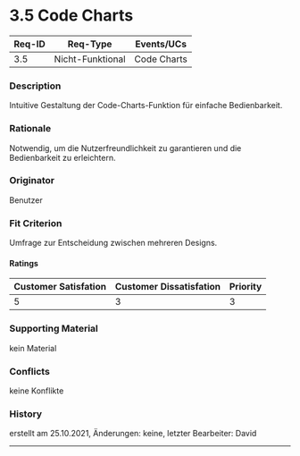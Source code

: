 # 3.5 Code Charts

| Req-ID |     Req-Type     | Events/UCs  |
|--------|------------------|-------------|
| 3.5    | Nicht-Funktional | Code Charts |

### Description
Intuitive Gestaltung der Code-Charts-Funktion für
einfache Bedienbarkeit.

### Rationale
Notwendig, um die Nutzerfreundlichkeit zu garantieren und
die Bedienbarkeit zu erleichtern.

### Originator
Benutzer

### Fit Criterion
Umfrage zur Entscheidung zwischen mehreren Designs.

#### Ratings
| Customer Satisfation | Customer Dissatisfation | Priority |
|----------------------|-------------------------|----------|
| 5                    | 3                       | 3        |

### Supporting Material
kein Material

### Conflicts
keine Konflikte

### History
erstellt am 25.10.2021,
Änderungen: keine,
letzter Bearbeiter: David

---
